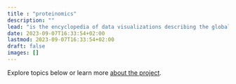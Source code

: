 ```yaml
---
title : "proteinomics"
description: ""
lead: "is the encyclopedia of data visualizations describing the global protein economy."
date: 2023-09-07T16:33:54+02:00
lastmod: 2023-09-07T16:33:54+02:00
draft: false
images: []
---
```


Explore topics below or learn more [about the project](/about/).